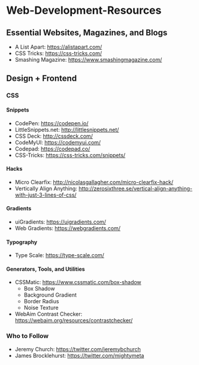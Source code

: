# Web-Development-Resources

## Essential Websites, Magazines, and Blogs
- A List Apart: https://alistapart.com/
- CSS Tricks: https://css-tricks.com/
- Smashing Magazine: https://www.smashingmagazine.com/

## Design + Frontend

### CSS

#### Snippets

- CodePen: https://codepen.io/
- LittleSnippets.net: http://littlesnippets.net/
- CSS Deck: http://cssdeck.com/
- CodeMyUI: https://codemyui.com/
- Codepad: https://codepad.co/
- CSS-Tricks: https://css-tricks.com/snippets/

#### Hacks
- Micro Clearfix: http://nicolasgallagher.com/micro-clearfix-hack/
- Vertically Align Anything: http://zerosixthree.se/vertical-align-anything-with-just-3-lines-of-css/

#### Gradients
- uiGradients: https://uigradients.com/
- Web Gradients: https://webgradients.com/

#### Typography
- Type Scale: https://type-scale.com/

#### Generators, Tools, and Utilities
- CSSMatic: https://www.cssmatic.com/box-shadow
  - Box Shadow
  - Background Gradient
  - Border Radius
  - Noise Texture
- WebAim Contrast Checker: https://webaim.org/resources/contrastchecker/

### Who to Follow
- Jeremy Church: https://twitter.com/jeremybchurch
- James Brocklehurst: https://twitter.com/mightymeta
